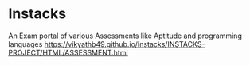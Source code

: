 # Instacks
An Exam portal of various Assessments like Aptitude and programming languages
https://vikyathb49.github.io/Instacks/INSTACKS-PROJECT/HTML/ASSESSMENT.html

